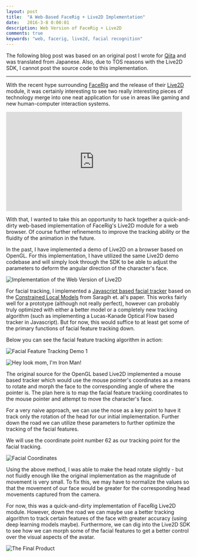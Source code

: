 ```yaml
---
layout: post
title:  "A Web-Based FaceRig + Live2D Implementation"
date:   2016-3-8 0:00:01
description: Web Version of FaceRig + Live2D
comments: true
keywords: "web, facerig, live2d, facial recognition"
---
```

The following blog post was based on an original post I wrote for
[Qiita](http://qiita.com/yutarochan/items/6f08bfa7b20709a6b3ba) and was translated
from Japanese. Also, due to TOS reasons with the Live2D SDK, I cannot post the source
code to this implementation.

***

With the recent hype surrounding [FaceRig](https://facerig.com/) and the release
of their [Live2D](http://www.live2d.com/en/) module, it was certainly interesting
to see two really interesting pieces of technology merge into one neat application
for use in areas like gaming and new human-computer interaction systems.

<iframe width="480" height="270" src="https://www.youtube.com/embed/IINyowbMqJI"
frameborder="0" allowfullscreen></iframe>

With that, I wanted to take this an opportunity to hack together a quick-and-dirty
web-based implementation of FaceRig's Live2D module for a web browser. Of course
further refinements to improve the tracking ability or the fluidity of the animation
in the future.

In the past, I have implemented a demo of Live2D on a browser based on OpenGL.
For this implementation, I have utilized the same Live2D demo codebase and will
simply look through the SDK to be able to adjust the parameters to deform the angular
direction of the character's face.

![Implementation of the Web Version of Live2D](https://qiita-image-store.s3.amazonaws.com/0/64623/4d5fed48-372d-c3b9-0a3f-ddbd5c633e93.png)

For facial tracking, I implemented a [Javascript based facial tracker](https://github.com/auduno/clmtrackr) based on the
[Constrained Local Models](http://dl.acm.org/citation.cfm?id=1938021) from
Saragih et. al's paper. This works fairly well for a prototype (although not really perfect), however can
probably truly optimized with either a better model or a completely new tracking
algorithm (such as implementing a Lucas-Kanade Optical Flow based tracker in Javascript).
But for now, this would suffice to at least get some of the primary functions of facial feature tracking down.

Below you can see the facial feature tracking algorithm in action:

![Facial Feature Tracking Demo 1](https://qiita-image-store.s3.amazonaws.com/0/64623/c37157ae-f985-0b30-3cdc-87a4f05e49ed.png)

![Hey look mom, I'm Iron Man!](https://qiita-image-store.s3.amazonaws.com/0/64623/f93cbf6a-e568-da2d-93cc-526ac90290c0.png)

The original source for the OpenGL based Live2D implemented a mouse based tracker
which would use the mouse pointer's coordinates as a means to rotate and morph the
face to the corresponding angle of where the pointer is. The plan here is to map the
facial feature tracking coordinates to the mouse pointer and attempt to move the
character's face.

For a very naive approach, we can use the nose as a key point to have it track only
the rotation of the head for our initial implementation. Further down the road we
can utilize these parameters to further optimize the tracking of the facial features.

We will use the coordinate point number 62 as our tracking point for the facial tracking.

![Facial Coordinates](https://qiita-image-store.s3.amazonaws.com/0/64623/de76edbf-2b1c-fed4-8581-b7bf53667fe3.png)

Using the above method, I was able to make the head rotate slightly - but not fluidly
enough like the original implementation as the magnitude of movement is very small.
To fix this, we may have to normalize the values so that the movement of our face would
be greater for the corresponding head movements captured from the camera.

For now, this was a quick-and-dirty implementation of FaceRig Live2D module. However,
down the road we can maybe use a better tracking algorithm to track certain features of
the face with greater accuracy (using deep learning models maybe). Furthermore, we can
dig into the Live2D SDK to see how we can morph some of the facial features to get a better
control over the visual aspects of the avatar.

![The Final Product](https://qiita-image-store.s3.amazonaws.com/0/64623/db700e2f-cacf-471a-bd4a-f7231af98e9a.png)

